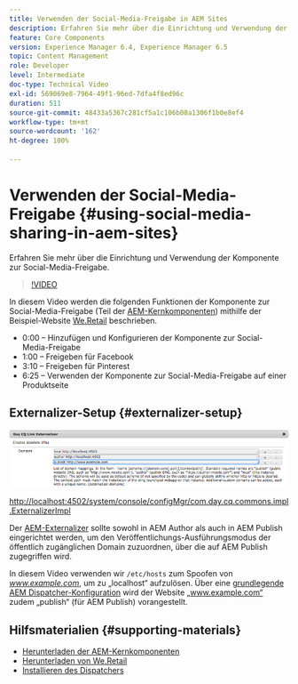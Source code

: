 ```yaml
---
title: Verwenden der Social-Media-Freigabe in AEM Sites
description: Erfahren Sie mehr über die Einrichtung und Verwendung der Komponente zur Social-Media-Freigabe.
feature: Core Components
version: Experience Manager 6.4, Experience Manager 6.5
topic: Content Management
role: Developer
level: Intermediate
doc-type: Technical Video
exl-id: 569069e8-7964-49f1-96ed-7dfa4f8ed96c
duration: 511
source-git-commit: 48433a5367c281cf5a1c106b08a1306f1b0e8ef4
workflow-type: tm+mt
source-wordcount: '162'
ht-degree: 100%

---
```


# Verwenden der Social-Media-Freigabe {#using-social-media-sharing-in-aem-sites}

Erfahren Sie mehr über die Einrichtung und Verwendung der Komponente zur Social-Media-Freigabe.

>[!VIDEO](https://video.tv.adobe.com/v/18897?quality=12&learn=on)

In diesem Video werden die folgenden Funktionen der Komponente zur Social-Media-Freigabe (Teil der [AEM-Kernkomponenten](https://experienceleague.adobe.com/docs/experience-manager-core-components/using/introduction.html?lang=de)) mithilfe der Beispiel-Website [We.Retail](https://github.com/Adobe-Marketing-Cloud/aem-sample-we-retail#weretail) beschrieben.

* 0:00 – Hinzufügen und Konfigurieren der Komponente zur Social-Media-Freigabe
* 1:00 – Freigeben für Facebook
* 3:10 – Freigeben für Pinterest
* 6:25 – Verwenden der Komponente zur Social-Media-Freigabe auf einer Produktseite

## Externalizer-Setup {#externalizer-setup}

![Day CQ Link Externalizer ](assets/externalizer.png)

[http://localhost:4502/system/console/configMgr/com.day.cq.commons.impl.ExternalizerImpl](http://localhost:4502/system/console/configMgr/com.day.cq.commons.impl.ExternalizerImpl)

Der [AEM-Externalizer](https://helpx.adobe.com/de/experience-manager/6-5/sites/developing/using/externalizer.html) sollte sowohl in AEM Author als auch in AEM Publish eingerichtet werden, um den Veröffentlichungs-Ausführungsmodus der öffentlich zugänglichen Domain zuzuordnen, über die auf AEM Publish zugegriffen wird.

In diesem Video verwenden wir `/etc/hosts` zum Spoofen von *www.example.com*, um zu „localhost“ aufzulösen. Über eine [grundlegende AEM Dispatcher-Konfiguration](https://experienceleague.adobe.com/docs/experience-manager-dispatcher/using/getting-started/dispatcher-install.html?lang=de) wird der Website „www.example.com“ zudem „publish“ (für AEM Publish) vorangestellt.

## Hilfsmaterialien {#supporting-materials}

* [Herunterladen der AEM-Kernkomponenten](https://github.com/adobe/aem-core-wcm-components/releases)
* [Herunterladen von We.Retail](https://github.com/Adobe-Marketing-Cloud/aem-sample-we-retail/releases)
* [Installieren des Dispatchers](https://experienceleague.adobe.com/docs/experience-manager-dispatcher/using/getting-started/dispatcher-install.html?lang=de)
